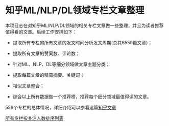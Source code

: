 # 知乎ML/NLP/DL领域专栏文章整理
本项目志在对知乎ML/NLP/DL领域的相关专栏文章做一些整理，并且为读者推荐值得看的文章。后续工作安排如下：

* 提取所有专栏的所有文章的发文时间分析发文周期(总共6559篇文章)；

* 提取所有文章的赞同数、评论数；

* 针对ML、NLP、DL等细分领域做文章主题分类；

* 提取每篇文章的精简摘要、关键词；

* 相似文章整合；

* 综合以上所有数据做一个推荐榜，推荐每个细分领域最值得读的文章。

558个专栏的总体情况，详细介绍可以参看这篇[知乎文章]()

[所有专栏按关注人数排序列表]()